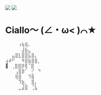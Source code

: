 [![](https://img.shields.io/github/forks/zhouie/markdown-emoji.svg)](https://github.com/zhouie/markdown-emoji/network) 
[![](https://img.shields.io/github/stars/zhouie/markdown-emoji.svg)](https://github.com/zhouie/markdown-emoji/stargazers)

# Ciallo～ (∠・ω< )⌒★

⠀⠀⠀⠀⠰⢷⢿⠄  
⠀⠀⠀⠀⠀⣼⣷⣄  
⠀⠀⣤⣿⣇⣿⣿⣧⣿⡄  
⢴⠾⠋⠀⠀⠻⣿⣷⣿⣿⡀  
 :basketball:⠀⢀⣿⣿⡿⢿⠈⣿  
⠀⠀⠀⢠⣿⡿⠁⠀⡊⠀⠙  
⠀⠀⠀⢿⣿⠀⠀⠹⣿  
⠀⠀⠀⠀⠹⣷⡀⠀⣿⡄  
⠀⠀⠀⠀⣀⣼⣿⠀⢈⣧  

